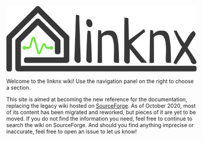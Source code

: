 ![linknx](images/linknx-wide-dark-800x275.png)

Welcome to the linknx wiki! Use the navigation panel on the right to choose a section.

This site is aimed at becoming the new reference for the documentation, replacing the legacy wiki hosted on [SourceForge](https://sourceforge.net/p/linknx/wiki/Main_Page/). As of October 2020, most of its content has been migrated and reworked, but pieces of it are yet to be moved. If you do not find the information you need, feel free to continue to search the wiki on SourceForge.
And should you find anything imprecise or inaccurate, feel free to open an issue to let us know!
